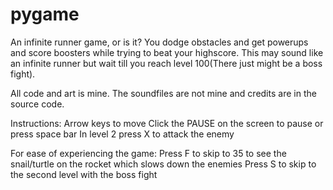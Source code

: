 # pygame
An infinite runner game, or is it?
You dodge obstacles and get powerups and score boosters while trying to beat your highscore. This may sound like an infinite runner but wait till you reach level 100(There just might be a boss fight).

All code and art is mine. The soundfiles are not mine and credits are in the source code. 

Instructions:
Arrow keys to move
Click the PAUSE on the screen to pause or press space bar
In level 2 press X to attack the enemy

For ease of experiencing the game:
Press F to skip to 35 to see the snail/turtle on the rocket which slows down the enemies
Press S to skip to the second level with the boss fight
